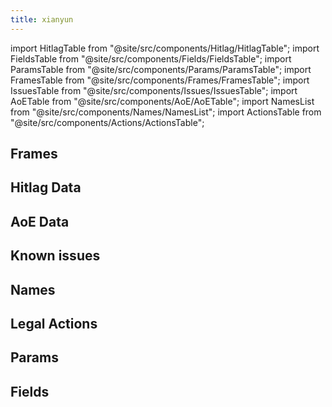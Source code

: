 ```yaml
---
title: xianyun
---
```


import HitlagTable from "@site/src/components/Hitlag/HitlagTable";
import FieldsTable from "@site/src/components/Fields/FieldsTable";
import ParamsTable from "@site/src/components/Params/ParamsTable";
import FramesTable from "@site/src/components/Frames/FramesTable";
import IssuesTable from "@site/src/components/Issues/IssuesTable";
import AoETable from "@site/src/components/AoE/AoETable";
import NamesList from "@site/src/components/Names/NamesList";
import ActionsTable from "@site/src/components/Actions/ActionsTable";

## Frames

<FramesTable item_key="xianyun" />

## Hitlag Data

<HitlagTable item_key="xianyun" />

## AoE Data

<AoETable item_key="xianyun" />

## Known issues

<IssuesTable item_key="xianyun" />

## Names

<NamesList item_key="xianyun" />

## Legal Actions

<ActionsTable item_key="xianyun" />

## Params

<ParamsTable item_key="xianyun" />

## Fields

<FieldsTable item_key="xianyun" />
